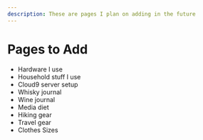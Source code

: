 ```yaml
---
description: These are pages I plan on adding in the future
---
```


# Pages to Add

* Hardware I use
* Household stuff I use
* Cloud9 server setup
* Whisky journal
* Wine journal
* Media diet
* Hiking gear
* Travel gear
* Clothes Sizes



